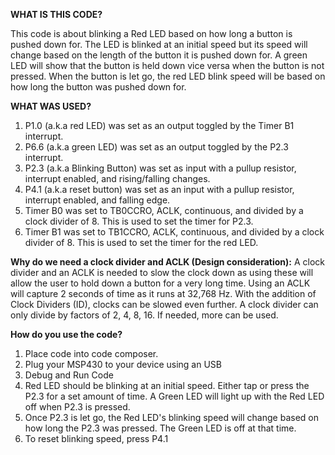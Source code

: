 **WHAT IS THIS CODE?**

This code is about blinking a Red LED based on how long a button is pushed down for. The LED is blinked at an initial speed but its speed will change based on the length of the button it is pushed down for. A green LED will show that the button is held down vice versa when the button is not pressed. When the button is let go, the red LED blink speed will be based on how long the button was pushed down for.

**WHAT WAS USED?**

1.  P1.0 (a.k.a red LED) was set as an output toggled by the Timer B1 interrupt.
2.  P6.6 (a.k.a green LED) was set as an output toggled by the P2.3 interrupt.
3.  P2.3 (a.k.a Blinking Button) was set as input with a pullup resistor, interrupt enabled, and rising/falling changes.
4.  P4.1 (a.k.a reset button) was set as an input with a pullup resistor, interrupt enabled, and falling edge.
5.  Timer B0 was set to TB0CCRO, ACLK, continuous, and divided by a clock divider of 8. This is used to set the timer for       P2.3. 
6.  Timer B1 was set to TB1CCRO, ACLK, continuous, and divided by a clock divider of 8. This is used to set the timer for the   red LED.

**Why do we need a clock divider and ACLK (Design consideration):** 
A clock divider and an ACLK is needed to slow the clock down as using these will allow the user to hold down a button for a very long time. Using an ACLK will capture 2 seconds of time as it runs at 32,768 Hz. With the addition of Clock Dividers (ID), clocks can be slowed even further. A clock divider can only divide by factors of 2, 4, 8, 16. If needed, more can be used.

**How do you use the code?**
1. Place code into code composer.
2. Plug your MSP430 to your device using an USB
3. Debug and Run Code
4. Red LED should be blinking at an initial speed. Either tap or press the P2.3 for a set amount of time. A Green LED will light up with the Red LED off when P2.3 is pressed. 
5. Once P2.3 is let go, the Red LED's blinking speed will change based on how long the P2.3 was pressed. The Green LED is off at that time.
6. To reset blinking speed, press P4.1

